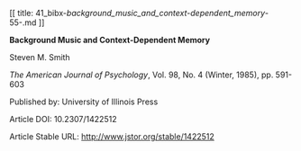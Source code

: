 [[
title: 41_bibx-_background_music_and_context-dependent_memory_-55-.md
]]

**Background Music and Context-Dependent Memory**

  

Steven M. Smith

_The American Journal of Psychology_, Vol. 98, No. 4 \(Winter, 1985\), pp.
591-603

Published by: University of Illinois Press

Article DOI: 10.2307/1422512

Article Stable URL: <http://www.jstor.org/stable/1422512>
